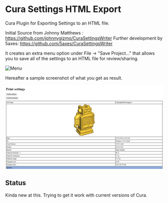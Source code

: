 # Cura Settings HTML Export

Cura Plugin for Exporting Settings to an HTML file.

Initial Source from Johnny Matthews :  <https://github.com/johnnygizmo/CuraSettingsWriter>
Further development by 5axes: <https://github.com/5axes/CuraSettingsWriter>

It creates an extra menu option under File -> "Save Project..." that allows you to save all of the settings to an HTML file for review/sharing. 

![Menu](./help/menu.jpg)

Hereafter a sample screenshot of what you get as result.

![rapport](./help/rapport.jpg)

## Status
Kinda new at this. Trying to get it work with current versions of Cura.
